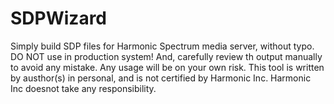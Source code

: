 # SDPWizard
Simply build SDP files for Harmonic Spectrum media server, without typo.
DO NOT use in production system! And, carefully review th output manually to avoid any mistake.
Any usage will be on your own risk.
This tool is written by austhor(s) in personal, and is not certified by Harmonic Inc. Harmonic Inc doesnot take any responsibility.
